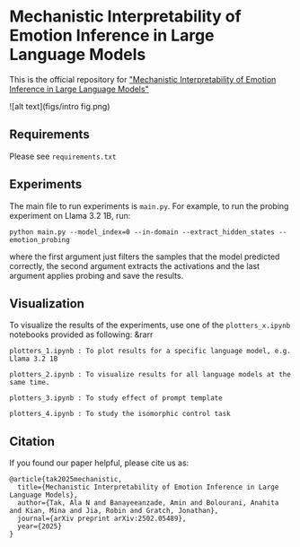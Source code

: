 # Mechanistic Interpretability of Emotion Inference in Large Language Models

This is the official repository for ["Mechanistic Interpretability of Emotion Inference in Large Language Models"](https://arxiv.org/abs/2502.05489)

![alt text](figs/intro fig.png)

## Requirements

Please see ```requirements.txt```

## Experiments

The main file to run experiments is ```main.py```. For example, to run the probing experiment on Llama 3.2 1B, run:

```
python main.py --model_index=0 --in-domain --extract_hidden_states --emotion_probing
```

where the first argument just filters the samples that the model predicted correctly, the second argument extracts the activations and the last argument applies probing and save the results.

## Visualization

To visualize the results of the experiments, use one of the ```plotters_x.ipynb``` notebooks provided as following: 
&rarr
```
plotters_1.ipynb : To plot results for a specific language model, e.g. Llama 3.2 1B

plotters_2.ipynb : To visualize results for all language models at the same time.

plotters_3.ipynb : To study effect of prompt template

plotters_4.ipynb : To study the isomorphic control task
```

## Citation
If you found our paper helpful, please cite us as:

```
@article{tak2025mechanistic,
  title={Mechanistic Interpretability of Emotion Inference in Large Language Models},
  author={Tak, Ala N and Banayeeanzade, Amin and Bolourani, Anahita and Kian, Mina and Jia, Robin and Gratch, Jonathan},
  journal={arXiv preprint arXiv:2502.05489},
  year={2025}
}
```

